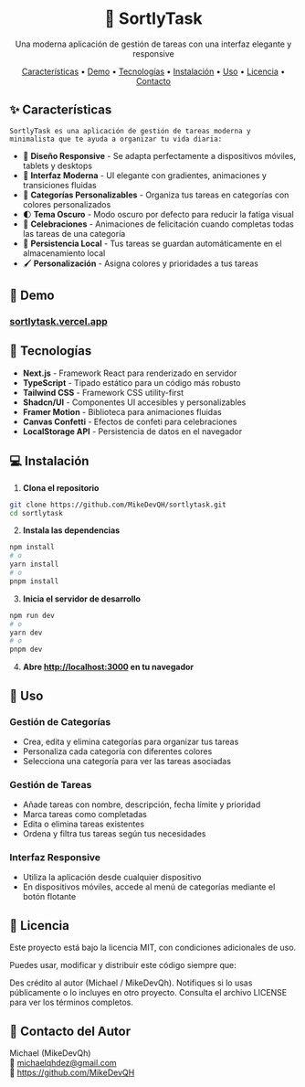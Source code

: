 <div align="center">
  <h1>📝 SortlyTask</h1>
  <p>Una moderna aplicación de gestión de tareas con una interfaz elegante y responsive</p>
  
  <p>
    <a href="#características">Características</a> •
    <a href="#demo">Demo</a> •
    <a href="#tecnologías">Tecnologías</a> •
    <a href="#instalación">Instalación</a> •
    <a href="#uso">Uso</a> •
    <a href="#licencia">Licencia</a> •
    <a href="#contacto">Contacto</a>
  </p>
</div>

## ✨ Características

`SortlyTask es una aplicación de gestión de tareas moderna y minimalista que te ayuda a organizar tu vida diaria:`

- 📱 **Diseño Responsive** - Se adapta perfectamente a dispositivos móviles, tablets y desktops
- 🎨 **Interfaz Moderna** - UI elegante con gradientes, animaciones y transiciones fluidas
- 📂 **Categorías Personalizables** - Organiza tus tareas en categorías con colores personalizados
- 🌓 **Tema Oscuro** - Modo oscuro por defecto para reducir la fatiga visual
- 🔔 **Celebraciones** - Animaciones de felicitación cuando completas todas las tareas de una categoría
- 💾 **Persistencia Local** - Tus tareas se guardan automáticamente en el almacenamiento local
- 🖌️ **Personalización** - Asigna colores y prioridades a tus tareas

## 🚀 Demo

### [sortlytask.vercel.app](https://sortlytask.vercel.app/)

## 🔧 Tecnologías

- **Next.js** - Framework React para renderizado en servidor
- **TypeScript** - Tipado estático para un código más robusto
- **Tailwind CSS** - Framework CSS utility-first
- **Shadcn/UI** - Componentes UI accesibles y personalizables
- **Framer Motion** - Biblioteca para animaciones fluidas
- **Canvas Confetti** - Efectos de confeti para celebraciones
- **LocalStorage API** - Persistencia de datos en el navegador

## 💻 Instalación

1. **Clona el repositorio**

```bash
git clone https://github.com/MikeDevQH/sortlytask.git
cd sortlytask
```

2. **Instala las dependencias**

```bash
npm install
# o
yarn install
# o
pnpm install
```

3. **Inicia el servidor de desarrollo**

```bash
npm run dev
# o
yarn dev
# o
pnpm dev
```

4. **Abre [http://localhost:3000](http://localhost:3000) en tu navegador**

## 📖 Uso

### Gestión de Categorías
- Crea, edita y elimina categorías para organizar tus tareas
- Personaliza cada categoría con diferentes colores
- Selecciona una categoría para ver las tareas asociadas

### Gestión de Tareas
- Añade tareas con nombre, descripción, fecha límite y prioridad
- Marca tareas como completadas
- Edita o elimina tareas existentes
- Ordena y filtra tus tareas según tus necesidades

### Interfaz Responsive
- Utiliza la aplicación desde cualquier dispositivo
- En dispositivos móviles, accede al menú de categorías mediante el botón flotante


## 📜 Licencia
Este proyecto está bajo la licencia MIT, con condiciones adicionales de uso.

Puedes usar, modificar y distribuir este código siempre que:

Des crédito al autor (Michael / MikeDevQh).
Notifiques si lo usas públicamente o lo incluyes en otro proyecto.
Consulta el archivo LICENSE para ver los términos completos.

## 📩 Contacto del Autor
Michael (MikeDevQh)  
📧 michaelqhdez@gmail.com  
🔗 https://github.com/MikeDevQH
